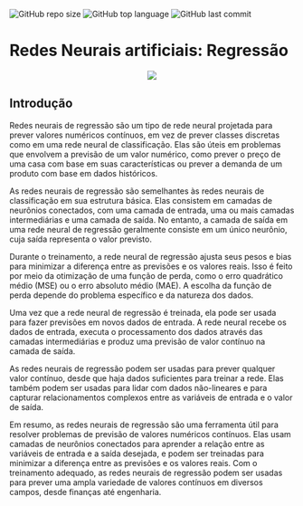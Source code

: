 ![GitHub repo size](https://img.shields.io/github/repo-size/LucasHARosa/IA_Regression)
![GitHub top language](https://img.shields.io/github/languages/top/LucasHARosa/IA_Regression)
![GitHub last commit](https://img.shields.io/github/last-commit/LucasHARosa/IA_Regression)

# Redes Neurais artificiais: Regressão

<p align="center">
    <img src="https://encrypted-tbn0.gstatic.com/images?q=tbn:ANd9GcSXAcZTGYRe0OSumsIhXkiXB44sVkhC-X64ig&usqp=CAU" >
</p>

## Introdução

Redes neurais de regressão são um tipo de rede neural projetada para prever valores numéricos contínuos, em vez de prever classes discretas como em uma rede neural de classificação. Elas são úteis em problemas que envolvem a previsão de um valor numérico, como prever o preço de uma casa com base em suas características ou prever a demanda de um produto com base em dados históricos.

As redes neurais de regressão são semelhantes às redes neurais de classificação em sua estrutura básica. Elas consistem em camadas de neurônios conectados, com uma camada de entrada, uma ou mais camadas intermediárias e uma camada de saída. No entanto, a camada de saída em uma rede neural de regressão geralmente consiste em um único neurônio, cuja saída representa o valor previsto.

Durante o treinamento, a rede neural de regressão ajusta seus pesos e bias para minimizar a diferença entre as previsões e os valores reais. Isso é feito por meio da otimização de uma função de perda, como o erro quadrático médio (MSE) ou o erro absoluto médio (MAE). A escolha da função de perda depende do problema específico e da natureza dos dados.

Uma vez que a rede neural de regressão é treinada, ela pode ser usada para fazer previsões em novos dados de entrada. A rede neural recebe os dados de entrada, executa o processamento dos dados através das camadas intermediárias e produz uma previsão de valor contínuo na camada de saída.

As redes neurais de regressão podem ser usadas para prever qualquer valor contínuo, desde que haja dados suficientes para treinar a rede. Elas também podem ser usadas para lidar com dados não-lineares e para capturar relacionamentos complexos entre as variáveis de entrada e o valor de saída.

Em resumo, as redes neurais de regressão são uma ferramenta útil para resolver problemas de previsão de valores numéricos contínuos. Elas usam camadas de neurônios conectados para aprender a relação entre as variáveis de entrada e a saída desejada, e podem ser treinadas para minimizar a diferença entre as previsões e os valores reais. Com o treinamento adequado, as redes neurais de regressão podem ser usadas para prever uma ampla variedade de valores contínuos em diversos campos, desde finanças até engenharia.

